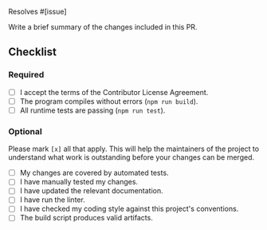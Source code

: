 Resolves #[issue]

Write a brief summary of the changes included in this PR.

## Checklist

### Required

- [ ] I accept the terms of the Contributor License Agreement.
- [ ] The program compiles without errors (`npm run build`).
- [ ] All runtime tests are passing (`npm run test`).

### Optional

Please mark `[x]` all that apply. This will help the maintainers of the project to understand what work is outstanding before your changes can be merged.

- [ ] My changes are covered by automated tests.
- [ ] I have manually tested my changes.
- [ ] I have updated the relevant documentation.
- [ ] I have run the linter.
- [ ] I have checked my coding style against this project's conventions.
- [ ] The build script produces valid artifacts.

